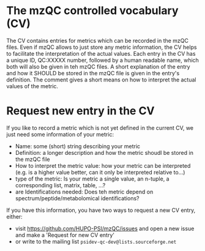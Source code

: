 # The mzQC controlled vocabulary (CV)

The CV contains entries for metrics which can be recorded in the mzQC files. Even if mzQC allows to just store any metric information, the CV helps to facilitate the interpretation of the actual values. Each entry in the CV has a unique ID, QC:XXXXX number, followed by a human readable name, which both will also be given in teh mzQC files. A short explanation of the entry and how it SHOULD be stored in the mzQC file is given in the entry's definition.
The comment gives a short means on how to interpret the actual values of the metric.

# Request new entry in the CV

If you like to record a metric which is not yet defined in the current CV, we just need some information of your metric:

- Name: some (short) string describing your metric
- Definition: a longer description and how the metric shoudl be stored in the mzQC file
- How to interpret the metric value: how your metric can be interpreted (e.g. is a higher value better, can it only be interpreted relative to...)
- type of the metric: Is your metric a single value, an n-tuple, a corresponding list, matrix, table, ...?
- are Identifications needed: Does teh metric depend on spectrum/peptide/metabolomical identifications?


If you have this information, you have two ways to request a new CV entry, either:
* visit https://github.com/HUPO-PSI/mzQC/issues and open a new issue and make a 'Request for new CV entry'
* or write to the mailing list `psidev-qc-dev@lists.sourceforge.net`
